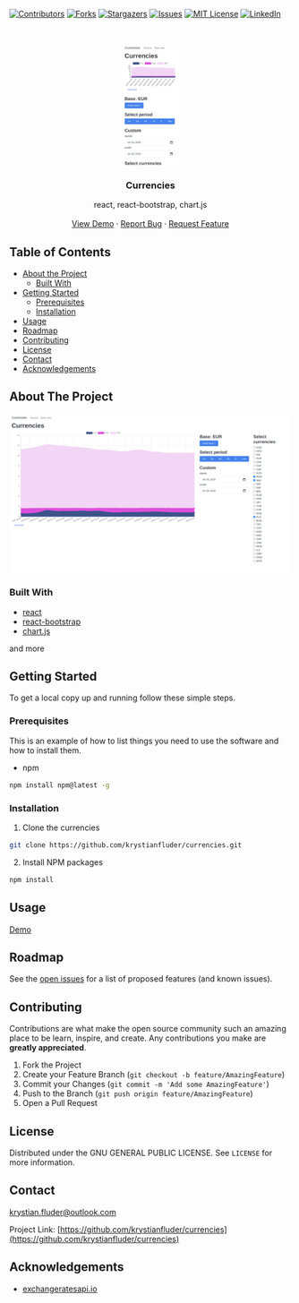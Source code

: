 [![Contributors][contributors-shield]][contributors-url]
[![Forks][forks-shield]][forks-url]
[![Stargazers][stars-shield]][stars-url]
[![Issues][issues-shield]][issues-url]
[![MIT License][license-shield]][license-url]
[![LinkedIn][linkedin-shield]][linkedin-url]

<!-- PROJECT LOGO -->
<br />
<p align="center">
  <a href="https://github.com/krystianfluder/currencies">
    <img src="ss/phone.png" alt="Logo" width="100">
  </a>

  <h3 align="center">Currencies</h3>

  <p align="center">
    react, react-bootstrap, chart.js
    <br />
    <br />
    <a href="https://krystianfluder.github.io/currencies/">View Demo</a>
    ·
    <a href="https://github.com/krystianfluder/chess/issues">Report Bug</a>
    ·
    <a href="https://github.com/krystianfluder/chess/issues">Request Feature</a>
  </p>
</p>

<!-- TABLE OF CONTENTS -->

## Table of Contents

- [About the Project](#about-the-project)
  - [Built With](#built-with)
- [Getting Started](#getting-started)
  - [Prerequisites](#prerequisites)
  - [Installation](#installation)
- [Usage](#usage)
- [Roadmap](#roadmap)
- [Contributing](#contributing)
- [License](#license)
- [Contact](#contact)
- [Acknowledgements](#acknowledgements)

<!-- ABOUT THE PROJECT -->

## About The Project

[![Product Name Screen Shot][product-screenshot]](https://github.com/krystianfluder/currencies)

### Built With

- [react](https://reactjs.org/)
- [react-bootstrap](https://react-bootstrap.github.io/)
- [chart.js](https://www.chartjs.org/)

and more

<!-- GETTING STARTED -->

## Getting Started

To get a local copy up and running follow these simple steps.

### Prerequisites

This is an example of how to list things you need to use the software and how to install them.

- npm

```sh
npm install npm@latest -g
```

### Installation

1. Clone the currencies

```sh
git clone https://github.com/krystianfluder/currencies.git
```

2. Install NPM packages

```sh
npm install
```

<!-- USAGE EXAMPLES -->

## Usage

[Demo](https://krystianfluder.github.io/currencies/)

<!-- ROADMAP -->

## Roadmap

See the [open issues](https://github.com/krystianfluder/currencies/issues) for a list of proposed features (and known issues).

<!-- CONTRIBUTING -->

## Contributing

Contributions are what make the open source community such an amazing place to be learn, inspire, and create. Any contributions you make are **greatly appreciated**.

1. Fork the Project
2. Create your Feature Branch (`git checkout -b feature/AmazingFeature`)
3. Commit your Changes (`git commit -m 'Add some AmazingFeature'`)
4. Push to the Branch (`git push origin feature/AmazingFeature`)
5. Open a Pull Request

<!-- LICENSE -->

## License

Distributed under the GNU GENERAL PUBLIC LICENSE. See `LICENSE` for more information.

<!-- CONTACT -->

## Contact

krystian.fluder@outlook.com

Project Link: [https://github.com/krystianfluder/currencies](https://github.com/krystianfluder/currencies)

<!-- ACKNOWLEDGEMENTS -->

## Acknowledgements

- [exchangeratesapi.io](https://exchangeratesapi.io/)

<!-- MARKDOWN LINKS & IMAGES -->
<!-- https://www.markdownguide.org/basic-syntax/#reference-style-links -->

[contributors-shield]: https://img.shields.io/github/contributors/krystianfluder/currencies.svg?style=flat-square
[contributors-url]: https://github.com/krystianfluder/currencies/graphs/contributors
[forks-shield]: https://img.shields.io/github/forks/krystianfluder/currencies.svg?style=flat-square
[forks-url]: https://github.com/krystianfluder/currencies/network/members
[stars-shield]: https://img.shields.io/github/stars/krystianfluder/currencies.svg?style=flat-square
[stars-url]: https://github.com/krystianfluder/currencies/stargazers
[issues-shield]: https://img.shields.io/github/issues/krystianfluder/currencies.svg?style=flat-square
[issues-url]: https://github.com/krystianfluder/currencies/issues
[license-shield]: https://img.shields.io/github/license/krystianfluder/currencies.svg?style=flat-square
[license-url]: https://github.com/krystianfluder/currencies/blob/master/LICENSE
[linkedin-shield]: https://img.shields.io/badge/-LinkedIn-black.svg?style=flat-square&logo=linkedin&colorB=555
[linkedin-url]: https://linkedin.com/in/krystianfluder
[product-screenshot]: ss/full.png
